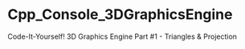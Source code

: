 # Cpp_Console_3DGraphicsEngine
Code-It-Yourself! 3D Graphics Engine Part #1 - Triangles &amp; Projection
